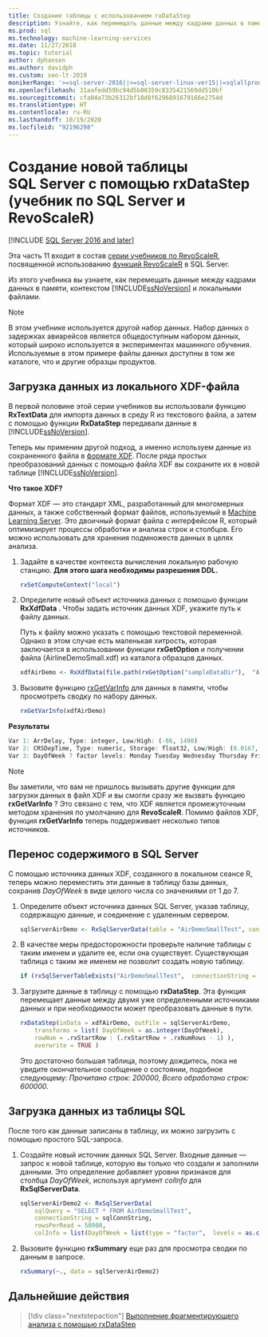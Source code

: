 ```yaml
---
title: Создание таблицы с использованием rxDataStep
description: Узнайте, как перемещать данные между кадрами данных в памяти, контекстом SQL Server и локальными файлами с помощью rxDataStep.
ms.prod: sql
ms.technology: machine-learning-services
ms.date: 11/27/2018
ms.topic: tutorial
author: dphansen
ms.author: davidph
ms.custom: seo-lt-2019
monikerRange: '>=sql-server-2016||>=sql-server-linux-ver15||=sqlallproducts-allversions'
ms.openlocfilehash: 31aafedd59bc94d5b80359c8335421569dd510bf
ms.sourcegitcommit: cfa04a73b26312bf18d8f6296891679166e2754d
ms.translationtype: HT
ms.contentlocale: ru-RU
ms.lasthandoff: 10/19/2020
ms.locfileid: "92196298"
---
```

# <a name="create-new-sql-server-table-using-rxdatastep-sql-server-and-revoscaler-tutorial"></a>Создание новой таблицы SQL Server с помощью rxDataStep (учебник по SQL Server и RevoScaleR)
[!INCLUDE [SQL Server 2016 and later](../../includes/applies-to-version/sqlserver2016.md)]

Эта часть 11 входит в состав [серии учебников по RevoScaleR](deepdive-data-science-deep-dive-using-the-revoscaler-packages.md), посвященной использованию [функций RevoScaleR](/machine-learning-server/r-reference/revoscaler/revoscaler) в SQL Server.

Из этого учебника вы узнаете, как перемещать данные между кадрами данных в памяти, контекстом [!INCLUDE[ssNoVersion](../../includes/ssnoversion-md.md)] и локальными файлами.

> [!NOTE]
> В этом учебнике используется другой набор данных. Набор данных о задержках авиарейсов является общедоступным набором данных, который широко используется в экспериментах машинного обучения. Используемые в этом примере файлы данных доступны в том же каталоге, что и другие образцы продуктов.

## <a name="load-data-from-a-local-xdf-file"></a>Загрузка данных из локального XDF-файла

В первой половине этой серии учебников вы использовали функцию **RxTextData** для импорта данных в среду R из текстового файла, а затем с помощью функции **RxDataStep** передавали данные в [!INCLUDE[ssNoVersion](../../includes/ssnoversion-md.md)].

Теперь мы применим другой подход, а именно используем данные из сохраненного файла в [формате XDF](https://en.wikipedia.org/wiki/Extensible_Data_Format). После ряда простых преобразований данных с помощью файла XDF вы сохраните их в новой таблице [!INCLUDE[ssNoVersion](../../includes/ssnoversion-md.md)].

**Что такое XDF?**

Формат XDF — это стандарт XML, разработанный для многомерных данных, а также собственный формат файлов, используемый в [Machine Learning Server](/machine-learning-server/r/concept-what-is-xdf). Это двоичный формат файла с интерфейсом R, который оптимизирует процессы обработки и анализа строк и столбцов.  Его можно использовать для хранения подмножеств данных в целях анализа.

1. Задайте в качестве контекста вычисления локальную рабочую станцию. **Для этого шага необходимы разрешения DDL.**

    ```R
    rxSetComputeContext("local")
    ```
  
2. Определите новый объект источника данных с помощью функции **RxXdfData** . Чтобы задать источник данных XDF, укажите путь к файлу данных.  

    Путь к файлу можно указать с помощью текстовой переменной. Однако в этом случае есть маленькая хитрость, которая заключается в использовании функции **rxGetOption** и получении файла (AirlineDemoSmall.xdf) из каталога образцов данных.
  
    ```R
    xdfAirDemo <- RxXdfData(file.path(rxGetOption("sampleDataDir"),  "AirlineDemoSmall.xdf"))
    ```

3. Вызовите функцию [rxGetVarInfo](/machine-learning-server/r-reference/revoscaler/rxgetvarinfoxdf) для данных в памяти, чтобы просмотреть сводку по набору данных.
  
    ```R
    rxGetVarInfo(xdfAirDemo)
    ```

**Результаты**

```R
Var 1: ArrDelay, Type: integer, Low/High: (-86, 1490)
Var 2: CRSDepTime, Type: numeric, Storage: float32, Low/High: (0.0167, 23.9833)
Var 3: DayOfWeek 7 factor levels: Monday Tuesday Wednesday Thursday Friday Saturday Sunday
```

> [!NOTE]
> 
> Вы заметили, что вам не пришлось вызывать другие функции для загрузки данных в файл XDF и вы смогли сразу же вызвать функцию **rxGetVarInfo** ? Это связано с тем, что XDF является промежуточным методом хранения по умолчанию для **RevoScaleR**. Помимо файлов XDF, функция **rxGetVarInfo** теперь поддерживает несколько типов источников.

## <a name="move-contents-to-sql-server"></a>Перенос содержимого в SQL Server

С помощью источника данных XDF, созданного в локальном сеансе R, теперь можно переместить эти данные в таблицу базы данных, сохранив *DayOfWeek* в виде целого числа со значениями от 1 до 7.

1. Определите объект источника данных SQL Server, указав таблицу, содержащую данные, и соединение с удаленным сервером.
  
    ```R
    sqlServerAirDemo <- RxSqlServerData(table = "AirDemoSmallTest", connectionString = sqlConnString)
    ```
  
2. В качестве меры предосторожности проверьте наличие таблицы с таким именем и удалите ее, если она существует. Существующая таблица с таким же именем не позволит создать новую таблицу.
  
    ```R
    if (rxSqlServerTableExists("AirDemoSmallTest",  connectionString = sqlConnString))  rxSqlServerDropTable("AirDemoSmallTest",  connectionString = sqlConnString)
    ```
  
3. Загрузите данные в таблицу с помощью **rxDataStep**. Эта функция перемещает данные между двумя уже определенными источниками данных и при необходимости может преобразовать данные в пути.
  
    ```R
    rxDataStep(inData = xdfAirDemo, outFile = sqlServerAirDemo,
        transforms = list( DayOfWeek = as.integer(DayOfWeek),
        rowNum = .rxStartRow : (.rxStartRow + .rxNumRows - 1) ),
        overwrite = TRUE )
    ```
  
    Это достаточно большая таблица, поэтому дождитесь, пока не увидите окончательное сообщение о состоянии, подобное следующему: *Прочитано строк: 200000, Всего обработано строк: 600000*.
     
## <a name="load-data-from-a-sql-table"></a>Загрузка данных из таблицы SQL

После того как данные записаны в таблицу, их можно загрузить с помощью простого SQL-запроса. 

1. Создайте новый источник данных SQL Server. Входные данные — запрос к новой таблице, которую вы только что создали и заполнили данными. Это определение добавляет уровни признаков для столбца *DayOfWeek*, используя аргумент *colInfo* для **RxSqlServerData**.
  
    ```R
    sqlServerAirDemo2 <- RxSqlServerData(
        sqlQuery = "SELECT * FROM AirDemoSmallTest",
        connectionString = sqlConnString,
        rowsPerRead = 50000,
        colInfo = list(DayOfWeek = list(type = "factor",  levels = as.character(1:7))))
    ```
  
2. Вызовите функцию **rxSummary** еще раз для просмотра сводки по данным в запросе.
  
    ```R
    rxSummary(~., data = sqlServerAirDemo2)
    ```

## <a name="next-steps"></a>Дальнейшие действия

> [!div class="nextstepaction"]
> [Выполнение фрагментирующего анализа с помощью rxDataStep](../../machine-learning/tutorials/deepdive-perform-chunking-analysis-using-rxdatastep.md)